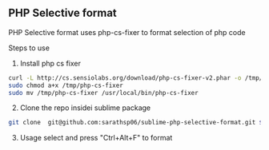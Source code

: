 PHP Selective format 
--------------------

PHP Selective format uses php-cs-fixer to format selection of php code

Steps to use
1. Install php cs fixer
```sh
curl -L http://cs.sensiolabs.org/download/php-cs-fixer-v2.phar -o /tmp/php-cs-fixer
sudo chmod a+x /tmp/php-cs-fixer
sudo mv /tmp/php-cs-fixer /usr/local/bin/php-cs-fixer
```

2. Clone the repo insidei sublime package
```sh
git clone  git@github.com:sarathsp06/sublime-php-selective-format.git $HOME/.config/sublime-text-3/Packages/SelectivePHP

```

3. Usage select and press "Ctrl+Alt+F" to format 
